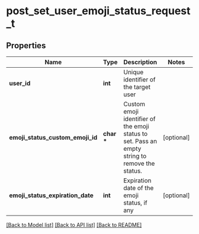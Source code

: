 # post_set_user_emoji_status_request_t

## Properties
Name | Type | Description | Notes
------------ | ------------- | ------------- | -------------
**user_id** | **int** | Unique identifier of the target user | 
**emoji_status_custom_emoji_id** | **char \*** | Custom emoji identifier of the emoji status to set. Pass an empty string to remove the status. | [optional] 
**emoji_status_expiration_date** | **int** | Expiration date of the emoji status, if any | [optional] 

[[Back to Model list]](../README.md#documentation-for-models) [[Back to API list]](../README.md#documentation-for-api-endpoints) [[Back to README]](../README.md)


